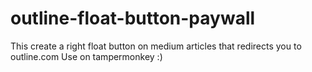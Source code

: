 # outline-float-button-paywall
This create a right float button on medium articles that redirects you to outline.com 
Use on tampermonkey :)
